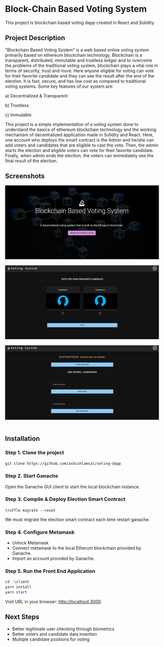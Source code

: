 # Block-Chain Based Voting System

This project is blockchain based voting dapp created in React and Solidity.

## Project Description

“Blockchain Based Voting System” is a web based online voting system primarily based on ethereum blockchain technology. Blockchain is a transparent, distributed, immutable and trustless ledger and to overcome the problems of the traditional voting system, blockchain plays a vital role in terms of security, trust and more. Here anyone eligible for voting can vote for their favorite candidate and they can see the result after the end of the election. It is fast, secure, and has low cost as compared to traditional voting systems. Some key features of our system are:

a) Decentralized & Transparent

b) Trustless

c) Immutable

This project is a simple implementation of a voting system done to understand the basics of ethereum blockchain technology and the working mechanism of decentralized application made in Solidity and React. Here, one account who deploys the smart contract is the Admin and he/she can add voters and candidates that are eligible to cast the vote.  Then, the admin starts the election and eligible voters can vote for their favorite candidate. Finally, when admin ends the election, the voters can immediately see the final result of the election.

## Screenshots

![coverpage](screenshots/cover.png) &nbsp;
![vote](screenshots/vote.png) &nbsp;
![admin](screenshots/admin.png) &nbsp;

## Installation

### Step 1. Clone the project

```git clone https://github.com/ashishlamsal/voting-dapp```

### Step 2. Start Ganache

Open the Ganache GUI client to start the local blockchain instance.

### Step 3. Compile & Deploy Election Smart Contract

```truffle migrate --reset```

We must migrate the election smart contract each time restart ganache.

### Step 4. Configure Metamask

- Unlock Metamask
- Connect metamask to the local Etherum blockchain provided by Ganache.
- Import an account provided by Ganache.

### Step 5. Run the Front End Application

```powershell
cd .\client
yarn install
yarn start
```

Visit URL in your browser: <http://localhost:3000>

## Next Steps

- Better legitimate user checking through biometrics
- Better voters and candidate data insertion
- Multiple candidate positions for voting

